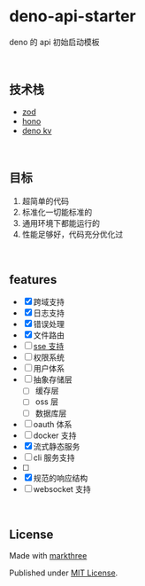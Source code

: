 # deno-api-starter

deno 的 api 初始启动模板

<br />

## 技术栈

- [zod](https://zod.dev)
- [hono](https://github.com/honojs/hono)
- [deno kv](https://deno.com/kv)

<br />

## 目标

1. 超简单的代码
2. 标准化一切能标准的
3. 通用环境下都能运行的
4. 性能足够好，代码充分优化过

<br />

## features

- [x] 跨域支持
- [x] 日志支持
- [x] 错误处理
- [x] 文件路由
- [ ] [sse 支持](https://www.youtube.com/watch?v=6QnTNKOJk5A)
- [ ] 权限系统
- [ ] 用户体系
- [ ] 抽象存储层
  - [ ] 缓存层
  - [ ] oss 层
  - [ ] 数据库层
- [ ] oauth 体系
- [ ] docker 支持
- [x] 流式静态服务
- [ ] cli 服务支持
- [ ]
- [x] 规范的响应结构
- [ ] websocket 支持

<br />

## License

Made with [markthree](https://github.com/markthree/)

Published under [MIT License](./LICENSE).
